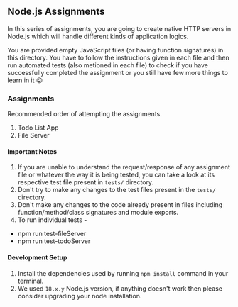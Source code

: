 ## Node.js Assignments

In this series of assignments, you are going to create native HTTP servers in Node.js which will handle different kinds of application logics.

You are provided empty JavaScript files (or having function signatures) in this directory. You have to follow the instructions given in each file and then run automated tests (also metioned in each file) to check if you have successfully completed the assignment or you still have few more things to learn in it 😜

### Assignments

Recommended order of attempting the assignments.

1. Todo List App
2. File Server

#### Important Notes

1. If you are unable to understand the request/response of any assignment file or whatever the way it is being tested, you can take a look at its respective test file present in `tests/` directory.
2. Don't try to make any changes to the test files present in the `tests/` directory.
3. Don't make any changes to the code already present in files including function/method/class signatures and module exports.
4. To run individual tests -

- npm run test-fileServer
- npm run test-todoServer

#### Development Setup

1. Install the dependencies used by running `npm install` command in your terminal.
2. We used `18.x.y` Node.js version, if anything doesn't work then please consider upgrading your node installation.
